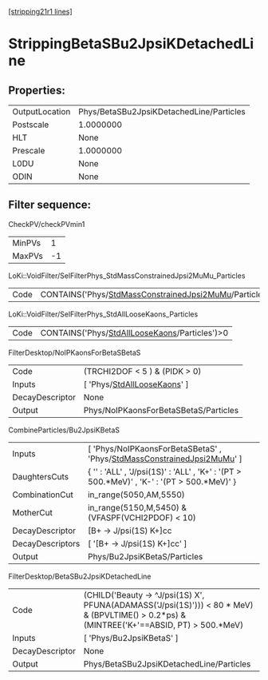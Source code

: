 [[stripping21r1 lines]](./stripping21r1-index)

# StrippingBetaSBu2JpsiKDetachedLine

## Properties:

|                |                                          |
|----------------|------------------------------------------|
| OutputLocation | Phys/BetaSBu2JpsiKDetachedLine/Particles |
| Postscale      | 1.0000000                                |
| HLT            | None                                     |
| Prescale       | 1.0000000                                |
| L0DU           | None                                     |
| ODIN           | None                                     |

## Filter sequence:

CheckPV/checkPVmin1

|        |     |
|--------|-----|
| MinPVs | 1   |
| MaxPVs | -1  |

LoKi::VoidFilter/SelFilterPhys_StdMassConstrainedJpsi2MuMu_Particles

|      |                                                                                                                          |
|------|--------------------------------------------------------------------------------------------------------------------------|
| Code | CONTAINS('Phys/[StdMassConstrainedJpsi2MuMu](./stripping21r1-commonparticles-stdmassconstrainedjpsi2mumu)/Particles')\>0 |

LoKi::VoidFilter/SelFilterPhys_StdAllLooseKaons_Particles

|      |                                                                                                    |
|------|----------------------------------------------------------------------------------------------------|
| Code | CONTAINS('Phys/[StdAllLooseKaons](./stripping21r1-commonparticles-stdallloosekaons)/Particles')\>0 |

FilterDesktop/NoIPKaonsForBetaSBetaS

|                 |                                                                                   |
|-----------------|-----------------------------------------------------------------------------------|
| Code            | (TRCHI2DOF \< 5 ) & (PIDK \> 0)                                                   |
| Inputs          | [ 'Phys/[StdAllLooseKaons](./stripping21r1-commonparticles-stdallloosekaons)' ] |
| DecayDescriptor | None                                                                              |
| Output          | Phys/NoIPKaonsForBetaSBetaS/Particles                                             |

CombineParticles/Bu2JpsiKBetaS

|                  |                                                                                                                                         |
|------------------|-----------------------------------------------------------------------------------------------------------------------------------------|
| Inputs           | [ 'Phys/NoIPKaonsForBetaSBetaS' , 'Phys/[StdMassConstrainedJpsi2MuMu](./stripping21r1-commonparticles-stdmassconstrainedjpsi2mumu)' ] |
| DaughtersCuts    | { '' : 'ALL' , 'J/psi(1S)' : 'ALL' , 'K+' : '(PT \> 500.\*MeV)' , 'K-' : '(PT \> 500.\*MeV)' }                                          |
| CombinationCut   | in_range(5050,AM,5550)                                                                                                                  |
| MotherCut        | in_range(5150,M,5450) & (VFASPF(VCHI2PDOF) \< 10)                                                                                       |
| DecayDescriptor  | [B+ -\> J/psi(1S) K+]cc                                                                                                               |
| DecayDescriptors | [ '[B+ -\> J/psi(1S) K+]cc' ]                                                                                                       |
| Output           | Phys/Bu2JpsiKBetaS/Particles                                                                                                            |

FilterDesktop/BetaSBu2JpsiKDetachedLine

|                 |                                                                                                                                                  |
|-----------------|--------------------------------------------------------------------------------------------------------------------------------------------------|
| Code            | (CHILD('Beauty -\> ^J/psi(1S) X', PFUNA(ADAMASS('J/psi(1S)'))) \< 80 \* MeV) & (BPVLTIME() \> 0.2\*ps) & (MINTREE('K+'==ABSID, PT) \> 500.\*MeV) |
| Inputs          | [ 'Phys/Bu2JpsiKBetaS' ]                                                                                                                       |
| DecayDescriptor | None                                                                                                                                             |
| Output          | Phys/BetaSBu2JpsiKDetachedLine/Particles                                                                                                         |
